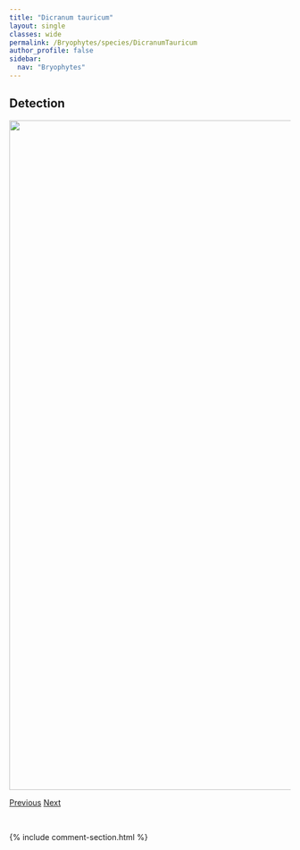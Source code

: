 ```yaml
---
title: "Dicranum tauricum"
layout: single
classes: wide
permalink: /Bryophytes/species/DicranumTauricum
author_profile: false
sidebar:
  nav: "Bryophytes"
---
```


<h2>Detection</h2>

<a href="https://drive.google.com/uc?export=view&id=1fFabJjO2FDAA3bXm0cwMcujX2tU1Yyfv">
<img src="https://drive.google.com/uc?export=view&id=1fFabJjO2FDAA3bXm0cwMcujX2tU1Yyfv" height = "1200" width = "800">
</a>


<a href="/DevelopmentWebsite/Bryophytes/species/DicranumPallidisetum" class="pagination--pager" title="Dicranum pallidisetum">Previous</a> <a href="/DevelopmentWebsite/Bryophytes/species/DidymodonFallax" class="pagination--pager" title="Didymodon fallax">Next</a>

<p>&nbsp;</p>

{% include comment-section.html %}
